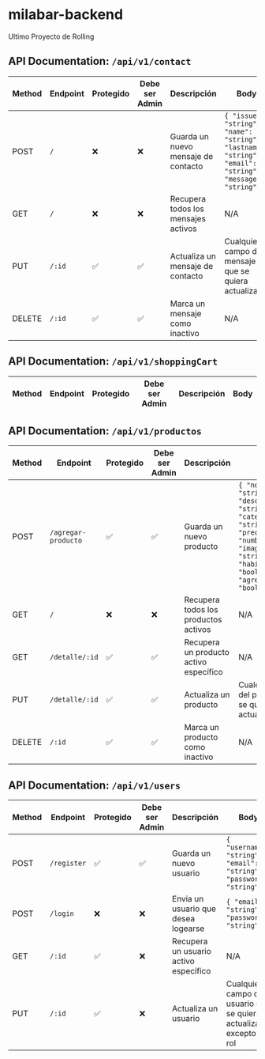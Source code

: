 # milabar-backend
Ultimo Proyecto de Rolling


## API Documentation: `/api/v1/contact`

| Method | Endpoint            | Protegido | Debe ser Admin | Descripción                             | Body                                                                                                 |
|--------|---------------------|-----------|----------------|-----------------------------------------|------------------------------------------------------------------------------------------------------|
| POST   | `/`    | ❌        | ❌           | Guarda un nuevo mensaje de contacto     | `{ "issue": "string", "name": "string", "lastname": "string", "email": "string", "message": "string" }` | 
| GET    | `/`    | ❌        | ❌             | Recupera todos los mensajes activos     | N/A                                                                                                  |
| PUT    | `/:id`| ✅        | ✅            | Actualiza un mensaje de contacto        | Cualquier campo del mensaje que se quiera actualizar                                                  |
| DELETE | `/:id`| ✅       | ✅            | Marca un mensaje como inactivo          | N/A                                                                                                  |

## API Documentation: `/api/v1/shoppingCart`

| Method | Endpoint                | Protegido | Debe ser Admin | Descripción                                    | Body                                                                                                                   |
|--------|-------------------------|-----------|----------------|------------------------------------------------|------------------------------------------------------------------------------------------------------------------------|

## API Documentation: `/api/v1/productos`

| Method | Endpoint            | Protegido | Debe ser Admin | Descripción                             | Body                                                                                                 |
|--------|---------------------|-----------|----------------|-----------------------------------------|------------------------------------------------------------------------------------------------------|
| POST   | `/agregar-producto`    | ✅        | ✅           | Guarda un nuevo producto     | `{ "nombre": "string", "descripcion": "string", "categoria": "string", "preciounitario": "number", "imagen": "string", "habilitado": "boolean", "agregado": "boolean" }` | 
| GET    | `/`    | ❌        | ❌             | Recupera todos los productos activos     | N/A 
| GET    | `/detalle/:id`    |✅         | ✅             | Recupera un producto activo específico     | N/A |
| PUT    | `/detalle/:id`| ✅        | ✅            | Actualiza un producto        | Cualquier campo del producto que se quiera actualizar                                                  |
| DELETE | `/:id`| ✅       | ✅            | Marca un producto como inactivo          | N/A   

## API Documentation: `/api/v1/users`

| Method | Endpoint            | Protegido | Debe ser Admin | Descripción                             | Body                                                                                                 |
|--------|---------------------|-----------|----------------|-----------------------------------------|------------------------------------------------------------------------------------------------------|
| POST   | `/register`    | ✅        | ✅           | Guarda un nuevo usuario    | `{ "username": "string", "email": "string", "password": "string" }` | 
| POST    | `/login`    | ❌        | ❌             | Envia un usuario que desea logearse     | `{ "email": "string", "password": "string" }` |
| GET    | `/:id`    |✅         | ❌             | Recupera un usuario activo específico     | N/A |
| PUT    | `/:id`| ✅        | ❌            | Actualiza un usuario        | Cualquier campo del usuario que se quiera actualizar excepto el rol |

